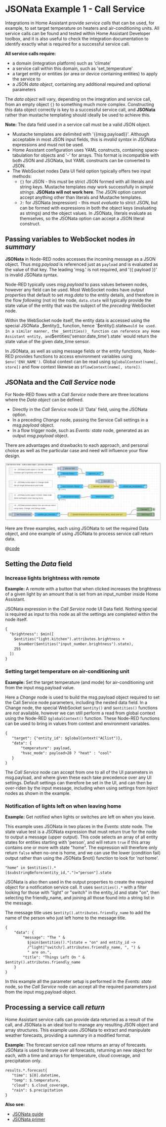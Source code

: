 # JSONata Example 1 - Call Service

Integrations in Home Assistant provide _service calls_ that can be used, for example, to set target temperature on heaters and air-conditioning units. All service calls can be found and tested within Home Assistant Developer toolbox, and it is also useful to check the integration documentation to identify exactly what is required for a successful service call.

**All service calls require:**

- a domain (integration platform) such as 'climate'
- a service call within this domain, such as 'set_temperature'
- a target entity or entities (or area or device containing entities) to apply the service to
- a JSON _data object_, containing any additional required and optional parameters

The _data object_ will vary, depending on the integration and service call, from an empty object `{}` to something much more complex. Constructing this data object correctly is key to a successful service call, and **JSONata** rather than mustache templating should ideally be used to achieve this.

**Note:** The data field used in a service call must be a valid JSON object.

- Mustache templates are delimited with '{{msg.payload}}'. Although acceptable in most JSON input fields, this is _invalid syntax_ in JSONata expressions and must not be used.
- Home Assistant configuration uses YAML constructs, containing space-tabulation for objects and '-' for arrays. This format is incompatible with both JSON and JSONata, but YAML constructs can be converted to JSON.
- The WebSocket nodes Data UI field option typically offers two input methods:
    - `{}` for JSON - this _must_ be strict JSON formed with all literals and string keys. Mustache templates _may_ work successfully in _simple strings_. **JSONata will not work here**. The JSON option cannot accept anything other than literals and Mustache templates.
    - `J:` for JSONata (expression) - this must _evaluate_ to strict JSON, but can be formed with expressions in both the object keys (evaluating as strings) and the object values. In JSONata, literals evaluate as themselves, so the JSONata option can accept a JSON literal construct.

## Passing variables to WebSocket nodes _in summary_

**JSONata** in Node-RED nodes accesses the incoming message as a JSON object. Thus _msg.payload_ is referenced just as `payload` and is evaluated as the value of that key. The leading 'msg.' is not required, and '{{ payload }}' is invalid JSONata syntax.

Node-RED typically uses _msg.payload_ to pass values between nodes, however any field can be used. Most WebSocket nodes have _output properties_ that default to set _msg.data_ to the entity details, and therefore in the flow _following_ (not in) the node, `data.state` will typically provide the state value of the entity that was the subject of the _preceding_ WebSocket node.

Within the WebSocket node itself, the entity data is accessed using the special JSONata _$entity()_ function, hence `$entity().state` would be used. In a similar manner, the _$entities()_ function can reference any Home Assistant entity, and `$entities('sensor.date_time').state` would return the state value of the given date_time sensor.

In JSONata, as well as using message fields or the entity functions, Node-RED provides functions to access environment variables using `$env('ENV_NAME')`. Global context can be read using `$globalContext(name[, store])` and flow context likewise as `$flowContext(name[, store])`.

## JSONata and the _Call Service_ node

For Node-RED flows with a _Call Service_ node there are three locations where the _Data object_ can be defined.

- Directly in the _Call Service_ node UI 'Data' field, using the JSONata option.
- In a preceding _Change_ node, passing the Service Call settings in a _msg.payload_ object.
- In a flow trigger node, such as _Events: state_ node, generated as an output _msg.payload_ object.

There are advantages and drawbacks to each approach, and personal choice as well as the particular case and need will influence your flow design.

![screenshot](./images/jsonata_1_1.png)

Here are three examples, each using JSONata to set the required Data object, and one example of using JSONata to process service call return data.

@[code](@examples/cookbook/jsonata-examples/service-call.json)


## Setting the _Data_ field

### Increase lights brightness with remote

**Example:** A remote with a button that when clicked increases the brightness of a given light by an amount that is set from an input_number inside Home Assistant.

JSONata expression in the _Call Service_ node UI Data field. Nothing special is required as input to this node as all the settings are completed within the node itself.

```
{
  "brightness": $min([
    $entities("light.kitchen").attributes.brightness +
      $number($entities("input_number.brightness").state),
    255
  ])
}
```

### Setting target temperature on air-conditioning unit

**Example:** Set the target temperature (and mode) for air-conditioning unit from the input msg.payload value.

Here a _Change_ node is used to build the msg.payload object required to set the Call Service node parameters, including the nested data field. In a Change node, the special WebSocket `$entity()` and `$entities()` functions are _not_ available, however we can still perform a read from global context using the Node-RED `$globalContext()` function. These Node-RED functions can be used to bring in values from context and environment variables.

```
{
   "target": {"entity_id": $globalContext("AClist")},
   "data": {
       "temperature": payload,
       "hvac_mode": payload>20 ? "heat" : "cool"
   }
}
```

The _Call Service_ node can accept from one to all of the UI parameters in msg.payload, and where given these each take precedence over any UI settings. Default settings can therefore be set in the UI, and can then be over-riden by the input message, including when using settings from _Inject_ nodes as shown in the example.

### Notification of lights left on when leaving home

**Example:** Get notified when lights or switches are left on when you leave.

This example uses JSONata in two places in the _Events: state_ node. The state value test is a JSONata expression that must return true for the node to output a message (upper output). This code selects an array of all entity states for entities starting with 'person', and will return `true` if this array contains one or more with state "home". The expression will therefore only return `false` when no-one is home, and we can use the lower (condition fail) output rather than using the JSONata $not() function to look for '_not_ home'.

```
"home" in $entities().*[$substringBefore(entity_id,".")="person"].state
```


JSONata is also then used in the output properties to create the required object for a notification service call. It uses `$entities().*` with a filter looking for those with "light" or "switch" in the entity_id and state "on", then selecting the friendly_name, and joining all those found into a string list in the message.

The message title uses `$entity().attributes.friendly_name` to add the name of the person who just left home to the message title.

```
{
    "data": {
        "message": "The " & 
          $join($entities().*[state = "on" and entity_id ~>
          /^light|^switch/].attributes.friendly_name, ", ") &
          " are on.",
        "title": "Things Left On " & $entity().attributes.friendly_name
    }
}
```

In this example all the parameter setup is performed in the _Events: state_ node, so the _Call Service_ node can accept all the required parameters just from the input msg.payload object.

## Processing a service call _return_

Home Assistant service calls can provide data returned as a result of the call, and JSONata is an ideal tool to manage any resulting JSON object and array structures. This example uses JSONata to extract and manipulate weather forecasts, providing a summary in a modified format.

**Example:** The forecast service call now returns an array of forecasts. JSONata is used to iterate over all forecasts, returning an new object for each, with a time and arrays for temperature, cloud coverage, and precipitation only.

```
results.*.forecast{
   "time": $[0].datetime,
   "temp": $.temperature,
   "cloud": $.cloud_coverage,
   "rain": $.precipitation
}
```

**Also see:**

- [JSONata guide](../guide/jsonata.md)
- [JSONata primer](../guide/jsonata-primer.md)
